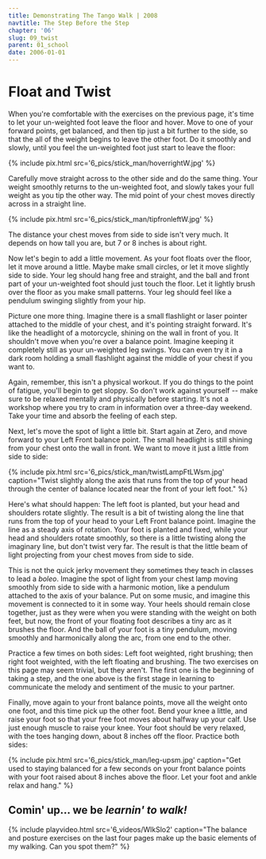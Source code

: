 ```yaml
---
title: Demonstrating The Tango Walk | 2008
navtitle: The Step Before the Step
chapter: '06'
slug: 09_twist
parent: 01_school
date: 2006-01-01
---
```


# Float and Twist

When you're comfortable with the exercises on the previous page, it's time to let your un-weighted foot leave the floor and hover.
Move to one of your forward points, get balanced, and then tip just a bit further to the side, so that the all of the weight begins to leave the other foot.
Do it smoothly and slowly, until you feel the un-weighted foot just start to leave the floor:

{% include pix.html
src='6_pics/stick_man/hoverrightW.jpg'
%}

Carefully move straight across to the other side and do the same thing.
Your weight smoothly returns to the un-weighted foot, and slowly takes your full weight as you tip the other way.
The mid point of your chest moves directly across in a straight line.

{% include pix.html
src='6_pics/stick_man/tipfronleftW.jpg'
%}

The distance your chest moves from side to side isn't very much.
It depends on how tall you are, but 7 or 8 inches is about right.

Now let's begin to add a little movement.
As your foot floats over the floor, let it move around a little.
Maybe make small circles, or let it move slightly side to side.
Your leg should hang free and straight, and the ball and front part of your un-weighted foot should just touch the floor.
Let it lightly brush over the floor as you make small patterns.
Your leg should feel like a pendulum swinging slightly from your hip.

Picture one more thing.
Imagine there is a small flashlight or laser pointer attached to the middle of your chest, and it's pointing straight forward.
It's like the headlight of a motorcycle, shining on the wall in front of you.
It shouldn't move when you're over a balance point.
Imagine keeping it completely still as your un-weighted leg swings.
You can even try it in a dark room holding a small flashlight against the middle of your chest if you want to.

Again, remember, this isn't a physical workout.
If you do things to the point of fatigue, you'll begin to get sloppy.
So don't work against yourself -- make sure to be relaxed mentally and physically before starting.
It's not a workshop where you try to cram in information over a three-day weekend.
Take your time and absorb the feeling of each step.

Next, let's move the spot of light a little bit.
Start again at Zero, and move forward to your Left Front balance point.
The small headlight is still shining from your chest onto the wall in front.
We want to move it just a little from side to side:

{% include pix.html
src='6_pics/stick_man/twistLampFtLWsm.jpg'
caption="Twist slightly along the axis that runs from the top of your head through the center of balance located near the front of your left foot."
%}

Here's what should happen: The left foot is planted, but your head and shoulders rotate slightly.
The result is a bit of twisting along the line that runs from the top of your head to your Left Front balance point.
Imagine the line as a steady axis of rotation.
Your foot is planted and fixed, while your head and shoulders rotate smoothly, so there is a little twisting along the imaginary line, but don't twist very far.
The result is that the little beam of light projecting from your chest moves from side to side.

This is not the quick jerky movement they sometimes they teach in classes to lead a _boleo_.
Imagine the spot of light from your chest lamp moving smoothly from side to side with a harmonic motion, like a pendulum attached to the axis of your balance.
Put on some music, and imagine this movement is connected to it in some way.
Your heels should remain close together, just as they were when you were standing with the weight on both feet, but now, the front of your floating foot describes a tiny arc as it brushes the floor.
And the ball of your foot is a tiny pendulum, moving smoothly and harmonically along the arc, from one end to the other.

Practice a few times on both sides: Left foot weighted, right brushing; then right foot weighted, with the left floating and brushing.
The two exercises on this page may seem trivial, but they aren't.
The first one is the beginning of taking a step, and the one above is the first stage in learning to communicate the melody and sentiment of the music to your partner.

Finally, move again to your front balance points, move all the weight onto one foot, and this time pick up the other foot.
Bend your knee a little, and raise your foot so that your free foot moves about halfway up your calf.
Use just enough muscle to raise your knee.
Your foot should be very relaxed, with the toes hanging down, about 8 inches off the floor.
Practice both sides:

{% include pix.html
src='6_pics/stick_man/leg-upsm.jpg'
caption="Get used to staying balanced for a few seconds on your front balance points with your foot raised about 8 inches above the floor. Let your foot and ankle relax and hang."
%}

## Comin' up... we be _learnin' to walk!_

{% include playvideo.html
src='6_videos/WlkSlo2'
caption="The balance and posture exercises on the last four pages make up the basic elements of my walking.  Can you spot them?"
%}
